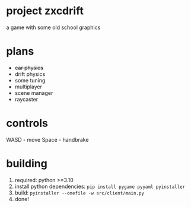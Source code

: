 # project zxcdrift
a game with some old school graphics

# plans
* ~~car physics~~
* drift physics
* some tuning
* multiplayer
* scene manager
* raycaster

# controls
WASD - move
Space - handbrake

# building
1. required: python >=3.10
2. install python dependencies: ```pip install pygame pyyaml pyinstaller```
3. build: ```pyinstaller --onefile -w src/client/main.py```
4. done!
